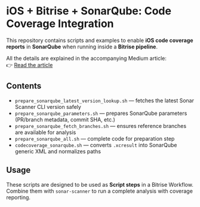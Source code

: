 # iOS + Bitrise + SonarQube: Code Coverage Integration

This repository contains scripts and examples to enable **iOS code coverage reports** in **SonarQube** when running inside a **Bitrise pipeline**.

All the details are explained in the accompanying Medium article:  
👉 [Read the article](https://medium.com/@iharshaulouski/ios-bitrise-sonarqube-easy-code-coverage-integration-de58758bc7a5)

## Contents

- `prepare_sonarqube_latest_version_lookup.sh` — fetches the latest Sonar Scanner CLI version safely
- `prepare_sonarqube_parameters.sh` — prepares SonarQube parameters (PR/branch metadata, commit SHA, etc.)
- `prepare_sonarqube_fetch_branches.sh` — ensures reference branches are available for analysis
- `prepare_sonarqube_all.sh` — complete code for preparation step
- `codecoverage_sonarqube.sh` — converts `.xcresult` into SonarQube generic XML and normalizes paths

## Usage

These scripts are designed to be used as **Script steps** in a Bitrise Workflow.  
Combine them with `sonar-scanner` to run a complete analysis with coverage reporting.
